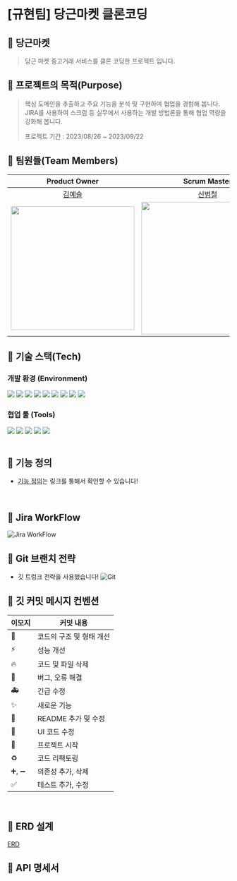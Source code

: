 # [규현팀] 당근마켓 클론코딩

## 🥕 당근마켓 

> 당근 마켓 중고거래 서비스를 클론 코딩한 프로젝트 입니다.

## 🥕 프로젝트의 목적(Purpose)

> 핵심 도메인을 추출하고 주요 기능을 분석 및 구현하며 협업을 경험해 봅니다. </br>
> JIRA를 사용하여 스크럼 등 실무에서 사용하는 개발 방법론을 통해 협업 역량을 강화해 봅니다.
> 
> 프로젝트 기간 : 2023/08/26 ~ 2023/09/22

## 🥕 팀원들(Team Members)

|                                Product Owner                                 |                                 Scrum Master                                 |                                  Developer                                   |                                    Mentor                                    |                                    Mentor                                    |
|:----------------------------------------------------------------------------:|:----------------------------------------------------------------------------:|:----------------------------------------------------------------------------:|:----------------------------------------------------------------------------:|:----------------------------------------------------------------------------:|
|                      [김예슬](https://github.com/kys0411)                       |                       [신범철](https://github.com/beombu)                       |                     [김주웅](https://github.com/JuwoongKim)                     |                    [조규현](https://github.com/Jo-GyuHyeon)                     |                   [김형욱](https://github.com/HyoungUkJJang)                    |
| <img src="https://avatars.githubusercontent.com/u/62236238?v=4" width="280"> | <img src="https://avatars.githubusercontent.com/u/84673536?v=4" width="300"> | <img src="https://avatars.githubusercontent.com/u/62009283?v=4" width="290"> | <img src="https://avatars.githubusercontent.com/u/20269425?v=4" width="300"> | <img src="https://avatars.githubusercontent.com/u/50834204?v=4" width="300"> |

## 🥕 기술 스택(Tech)

### 개발 환경 (Environment)

  <img src="https://img.shields.io/badge/Java20-007396?style=flat-square&logo=openJDK&logoColor=white&style=flat"/></a>
<img src="https://img.shields.io/badge/Spring Boot 3.1.3-6DB33F?style=flat-square&logo=Springboot&logoColor=white&style=flat"/></a>
<img src="https://img.shields.io/badge/SpringSecurity-6DB33F?style=flat-&logo=springsecurity&logoColor=white&style=flat"/></a>
<img src="https://img.shields.io/badge/Hibernate-gray?style=flat-square&logo=Hibernate&logoColor=white&style=flat"/></a>
<img src="https://img.shields.io/badge/MySQL 8-4479A1?style=flat-square&logo=MySQL&logoColor=white&style=flat"/></a>
<img src="https://img.shields.io/badge/Junit-25A162?style=flat-&logo=JUnit5&logoColor=white&style=flat"/></a>
<img src="https://img.shields.io/badge/Gradle-4429A1?style=flat-square&logo=gradle&logoColor=white&style=flat"/></a>
<img src="https://img.shields.io/badge/git-F05032?style=flat-square&logo=git&logoColor=white">
<img src="https://img.shields.io/badge/Swagger-85EA2D?style=flat-square&logo=Swagger&logoColor=white&style=flat"/></a>
</br>

### 협업 툴 (Tools)

<img src="https://img.shields.io/badge/GitHub-181717?style=flat-square&logo=github&logoColor=white&style=flat"/></a>
<img src="https://img.shields.io/badge/Notion-000000?style=flat-square&logo=notion&logoColor=white&style=flat"/></a>
<img src="https://img.shields.io/badge/Slack-4A154B?style=flat-square&logo=slack&logoColor=white&style=flat"/></a>
<img src="https://img.shields.io/badge/Jira-0052CC?style=flat-square&logo=Jirasoftware&logoColor=white&style=flat"/></a>
<img src="https://img.shields.io/badge/Miro-050038?style=flat-square&logo=miro&logoColor=white&style=flat"/></a>
</br>
</br>

## 🥕 기능 정의

- [기능 정의](https://www.notion.so/backend-devcourse/Must-Should-Have-2996a5df1b124345aa72bb138f745b24)는 링크를 통해서 확인할 수 있습니다!

</br>


## 🥕 Jira WorkFlow
![Jira WorkFlow](https://github.com/prgrms-be-devcourse/BE-04-Daangn-Market/assets/84673536/3d2dfa65-e11b-41ed-8788-220e6d776f62)

## 🥕 Git 브랜치 전략
- 깃 트렁크 전략을 사용했습니다!
![Git](https://github.com/prgrms-be-devcourse/BE-04-Daangn-Market/assets/84673536/286fa974-ed20-4b31-9c29-44936a6a247b)


## 🥕 깃 커밋 메시지 컨벤션
| 이모지  | 커밋 내용          |
|------|----------------|
| 🎨   | 코드의 구조 및 형태 개선 |
| ⚡️   | 성능 개선          |
| 🔥   | 코드 및 파일 삭제     |
| 🐛   | 버그, 오류 해결      |
| 🚑   | 긴급 수정          |
| ✨    | 새로운 기능         |
| 📝   | README 추가 및 수정 |
| 💄   | UI 코드 수정       |
| 🎉   | 프로젝트 시작        |
| ♻️   | 코드 리팩토링        |
| ➕, ➖ | 의존성 추가, 삭제     |
| ✅    | 테스트 추가, 수정     |
</br>

## 🥕 ERD 설계
[ERD](https://www.erdcloud.com/d/yiu3K55BwdN8h3g5C)

## 🥕 API 명세서
